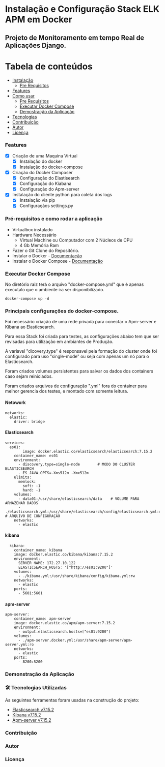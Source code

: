 # Instalação e Configuração Stack ELK APM em Docker

## Projeto de Monitoramento em tempo Real de Aplicações Django.


Tabela de conteúdos
=================
<!--ts-->   
   * [Instalação](#instalacao)
      * [Pre Requisitos](#pré-requisitos-e-como-rodar-a-aplicação)
   * [Features](#Features)	  
   * [Como usar](#como-usar)
      * [Pre Requisitos](#pre-requisitos)
      * [Executar Docker Compose](#executar-docker-compose)
      * [Demostração da Aplicação](#demonstração-da-aplicação)   
   * [Tecnologias](#-tecnologias-utilizadas)
   * [Contribuição](#contribuição)
   * [Autor](#autor)
   * [Licença](#licença)
<!--te-->


### Features

- [x] Criação de uma Maquina Virtual 
	- [x] Instalação do docker
	- [x] Instalação do docker-compose

- [x] Criação do Docker Composer
	- [x]	Configuração do Elastisearch
	- [x]	Configuração do Kiabana
	- [x]	Configuração do Apm-server

- [x] Instalação do cliente python para coleta dos logs
	- [x]	Instalação via pip
	- [x]	Configuraçãos settings.py

### Pré-requisitos e como rodar a aplicação

		
- Virtualbox instalado
- Hardware Necessário
  - Virtual Machine ou Computador com 2 Núcleos de CPU 
  - 4 Gb Memória Ram
- Fazer o Git Clone do Repositório.
- Instalar o Docker - [Documentação](https://docs.docker.com/engine/install/)
- Instalar o Docker Compose - [Documentação](https://docs.docker.com/compose/install/)

### Executar Docker Compose

No diretório raiz terá o arquivo "docker-compose.yml" que é apenas executalo que o ambiente ira ser disponibilizado.

	docker-compose up -d

### Principais configurações do docker-compose.


Foi necessário criação de uma rede privada para conectar o Apm-server e Kibana ao Elasticsearch.

Para essa Stack foi criada para testes, as configurações abaixo tem que ser revisadas para utilização em ambiantes de Produção.

A variavel "dicovery.type" é responsavel pela formação do cluster onde foi configurado para uso "single-mode" ou seja com apenas um nó para o Elasticsearch.

Foram criados volumes persistentes para salvar os dados dos containers caso sejam reiniciados.

Foram criados arquivos de configuração ".yml" fora do container para melhor gerencia dos testes, e montado com somente leitura.

#### Netowork


	networks:
	  elastic:
	    driver: bridge


#### Elasticsearch

	services:
  	  es01:
    	    image: docker.elastic.co/elasticsearch/elasticsearch:7.15.2
	    container_name: es01 
	    environment:
	      - discovery.type=single-node        # MODO DO CLUSTER ELASTICSEARCH
	      - ES_JAVA_OPTS=-Xms512m -Xmx512m
	    ulimits:
	      memlock:
	        soft: -1
	        hard: -1
	    volumes:
	      - data01:/usr/share/elasticsearch/data    # VOLUME PARA ARMAZENAR DADOS 
	      - ./elasticsearch.yml:/usr/share/elasticsearch/config/elasticsearch.yml:ro # ARQUIVO DE CONFIGURAÇÃO
	    networks:
	      - elastic


#### kibana

	  kibana:
	    container_name: kibana
	    image: docker.elastic.co/kibana/kibana:7.15.2
	    environment:
	      SERVER_NAME: 172.27.10.122
	      ELASTICSEARCH_HOSTS: '["http://es01:9200"]'
	    volumes:
	      - ./kibana.yml:/usr/share/kibana/config/kibana.yml:rw
	    networks:
	      - elastic
	    ports:
	      - 5601:5601


#### apm-server

	apm-server:
	    container_name: apm-server
	    image: docker.elastic.co/apm/apm-server:7.15.2
	    environment:
	      - output.elasticsearch.hosts=["es01:9200"]
	    volumes:  
	      - ./apm-server.docker.yml:/usr/share/apm-server/apm-server.yml:ro
	    networks:
	      - elastic
	    ports:
	      - 8200:8200



### Demonstração da Aplicação



### 🛠 Tecnologias Utilizadas

As seguintes ferramentas foram usadas na construção do projeto:

- [Elasticsearch v7.15.2](https://www.elastic.co/guide/en/elasticsearch/reference/master/docker.html)
- [Kibana v7.15.2](https://www.elastic.co/guide/en/kibana/7.15/docker.html)
- [Apm-server v7.15.2](https://www.elastic.co/guide/en/apm/server/7.15/running-on-docker.html)


### Contribuição
### Autor
### Licença

